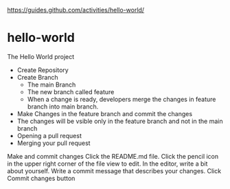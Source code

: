 
https://guides.github.com/activities/hello-world/

# hello-world
The Hello World project

- Create Repository
- Create Branch
  - The main Branch
  - The new branch called feature
  - When a change is ready, developers merge the changes in feature branch into main branch.
- Make Changes in the feature branch and commit the changes
- The changes will be vsible only in the feature branch and not in the main branch
- Opening a pull request
- Merging your pull request
  
Make and commit changes
Click the README.md file.
Click the  pencil icon in the upper right corner of the file view to edit.
In the editor, write a bit about yourself.
Write a commit message that describes your changes.
Click Commit changes button
